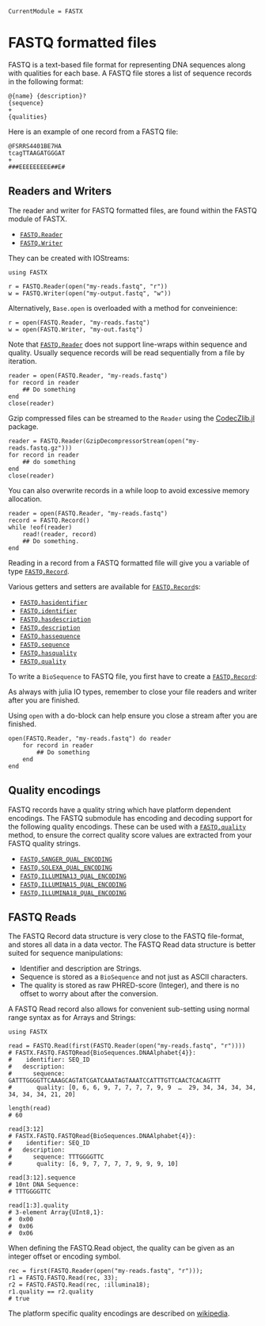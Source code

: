 ```@meta
CurrentModule = FASTX
```

# FASTQ formatted files

FASTQ is a text-based file format for representing DNA sequences along with
qualities for each base.
A FASTQ file stores a list of sequence records in the following format:

```
@{name} {description}?
{sequence}
+
{qualities}
```

Here is an example of one record from a FASTQ file:

```
@FSRRS4401BE7HA
tcagTTAAGATGGGAT
+
###EEEEEEEEE##E#
```

## Readers and Writers

The reader and writer for FASTQ formatted files, are found within the
FASTQ module of FASTX.

- [`FASTQ.Reader`](@ref)
- [`FASTQ.Writer`](@ref)

They can be created with IOStreams:

```jlcon
using FASTX

r = FASTQ.Reader(open("my-reads.fastq", "r"))
w = FASTQ.Writer(open("my-output.fastq", "w"))
```

Alternatively, `Base.open` is overloaded with a method for conveinience:

```jlcon
r = open(FASTQ.Reader, "my-reads.fastq")
w = open(FASTQ.Writer, "my-out.fastq")
```

Note that [`FASTQ.Reader`](@ref) does not support line-wraps within sequence and quality.
Usually sequence records will be read sequentially from a file by iteration.

```jlcon
reader = open(FASTQ.Reader, "my-reads.fastq")
for record in reader
    ## Do something
end
close(reader)
```

Gzip compressed files can be streamed to the `Reader`
using the [CodecZlib.jl](https://github.com/JuliaIO/CodecZlib.jl) package.

```jlcon
reader = FASTQ.Reader(GzipDecompressorStream(open("my-reads.fastq.gz")))
for record in reader
    ## do something
end
close(reader)
```

You can also overwrite records in a while loop to avoid excessive memory allocation.

```jlcon
reader = open(FASTQ.Reader, "my-reads.fastq")
record = FASTQ.Record()
while !eof(reader)
    read!(reader, record)
    ## Do something.
end
```

Reading in a record from a FASTQ formatted file will give you a variable of
type [`FASTQ.Record`](@ref).

Various getters and setters are available for [`FASTQ.Record`](@ref)s:

- [`FASTQ.hasidentifier`](@ref)
- [`FASTQ.identifier`](@ref)
- [`FASTQ.hasdescription`](@ref)
- [`FASTQ.description`](@ref)
- [`FASTQ.hassequence`](@ref)
- [`FASTQ.sequence`](@ref)
- [`FASTQ.hasquality`](@ref)
- [`FASTQ.quality`](@ref)

To write a `BioSequence` to FASTQ file, you first have to create a [`FASTQ.Record`](@ref):

As always with julia IO types, remember to close your file readers and writer
after you are finished.

Using `open` with a do-block can help ensure you close a stream after you are
finished.

```jlcon
open(FASTQ.Reader, "my-reads.fastq") do reader
    for record in reader
        ## Do something
    end
end
```

## Quality encodings

FASTQ records have a quality string which have platform dependent encodings.
The FASTQ submodule has encoding and decoding support for the following
quality encodings. These can be used with a [`FASTQ.quality`](@ref) method, to
ensure the correct quality score values are extracted from your FASTQ quality
strings.

- [`FASTQ.SANGER_QUAL_ENCODING`](@ref)
- [`FASTQ.SOLEXA_QUAL_ENCODING`](@ref)
- [`FASTQ.ILLUMINA13_QUAL_ENCODING`](@ref)
- [`FASTQ.ILLUMINA15_QUAL_ENCODING`](@ref)
- [`FASTQ.ILLUMINA18_QUAL_ENCODING`](@ref)

## FASTQ Reads

The FASTQ Record data structure is very close to the FASTQ file-format, and stores all data in a data vector.
The FASTQ Read data structure is better suited for sequence manipulations:

- Identifier and description are Strings.
- Sequence is stored as a `BioSequence` and not just as ASCII characters.
- The quality is stored as raw PHRED-score (Integer), and there is no offset to worry about after the conversion.

A FASTQ Read record also allows for convenient sub-setting using normal range syntax as for Arrays and Strings:

```jlcon
using FASTX

read = FASTQ.Read(first(FASTQ.Reader(open("my-reads.fastq", "r"))))
# FASTX.FASTQ.FASTQRead{BioSequences.DNAAlphabet{4}}:
#    identifier: SEQ_ID
#   description: 
#      sequence: GATTTGGGGTTCAAAGCAGTATCGATCAAATAGTAAATCCATTTGTTCAACTCACAGTTT
#       quality: [0, 6, 6, 9, 7, 7, 7, 7, 9, 9  …  29, 34, 34, 34, 34, 34, 34, 34, 21, 20]

length(read)
# 60

read[3:12]
# FASTX.FASTQ.FASTQRead{BioSequences.DNAAlphabet{4}}:
#    identifier: SEQ_ID
#   description: 
#      sequence: TTTGGGGTTC
#       quality: [6, 9, 7, 7, 7, 7, 9, 9, 9, 10]

read[3:12].sequence
# 10nt DNA Sequence:
# TTTGGGGTTC

read[1:3].quality
# 3-element Array{UInt8,1}:
#  0x00
#  0x06
#  0x06
```

When defining the FASTQ.Read object, the quality can be given as an integer offset or encoding symbol.

```jlcon
rec = first(FASTQ.Reader(open("my-reads.fastq", "r")));
r1 = FASTQ.FASTQ.Read(rec, 33);
r2 = FASTQ.FASTQ.Read(rec, :illumina18);
r1.quality == r2.quality
# true
```

The platform specific quality encodings are described on [wikipedia](https://en.wikipedia.org/wiki/FASTQ_format#Encoding).


